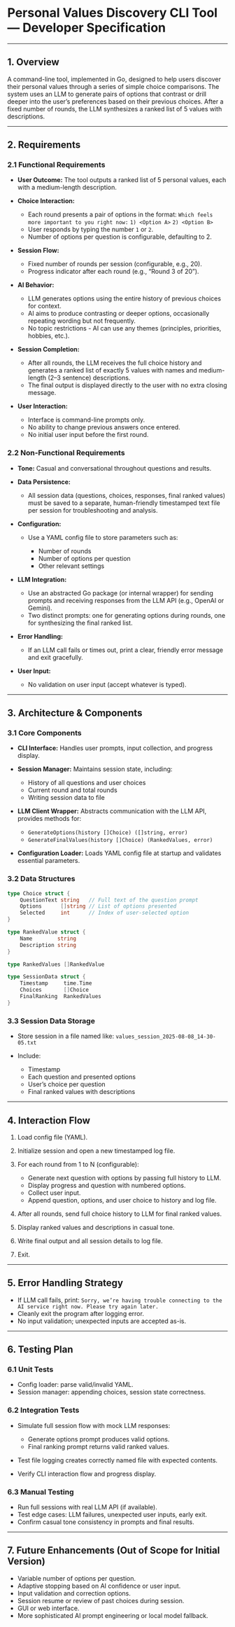 
# Personal Values Discovery CLI Tool — Developer Specification

---

## 1. Overview

A command-line tool, implemented in Go, designed to help users discover their personal values through a series of simple choice comparisons. The system uses an LLM to generate pairs of options that contrast or drill deeper into the user’s preferences based on their previous choices. After a fixed number of rounds, the LLM synthesizes a ranked list of 5 values with descriptions.

---

## 2. Requirements

### 2.1 Functional Requirements

* **User Outcome:**
  The tool outputs a ranked list of 5 personal values, each with a medium-length description.

* **Choice Interaction:**

  * Each round presents a pair of options in the format:
    `Which feels more important to you right now:`
    `1) <Option A>`
    `2) <Option B>`
  * User responds by typing the number `1` or `2`.
  * Number of options per question is configurable, defaulting to 2.

* **Session Flow:**

  * Fixed number of rounds per session (configurable, e.g., 20).
  * Progress indicator after each round (e.g., “Round 3 of 20”).

* **AI Behavior:**

  * LLM generates options using the entire history of previous choices for context.
  * AI aims to produce contrasting or deeper options, occasionally repeating wording but not frequently.
  * No topic restrictions - AI can use any themes (principles, priorities, hobbies, etc.).

* **Session Completion:**

  * After all rounds, the LLM receives the full choice history and generates a ranked list of exactly 5 values with names and medium-length (2–3 sentence) descriptions.
  * The final output is displayed directly to the user with no extra closing message.

* **User Interaction:**

  * Interface is command-line prompts only.
  * No ability to change previous answers once entered.
  * No initial user input before the first round.

### 2.2 Non-Functional Requirements

* **Tone:** Casual and conversational throughout questions and results.

* **Data Persistence:**

  * All session data (questions, choices, responses, final ranked values) must be saved to a separate, human-friendly timestamped text file per session for troubleshooting and analysis.

* **Configuration:**

  * Use a YAML config file to store parameters such as:

    * Number of rounds
    * Number of options per question
    * Other relevant settings

* **LLM Integration:**

  * Use an abstracted Go package (or internal wrapper) for sending prompts and receiving responses from the LLM API (e.g., OpenAI or Gemini).
  * Two distinct prompts: one for generating options during rounds, one for synthesizing the final ranked list.

* **Error Handling:**

  * If an LLM call fails or times out, print a clear, friendly error message and exit gracefully.

* **User Input:**

  * No validation on user input (accept whatever is typed).

---

## 3. Architecture & Components

### 3.1 Core Components

* **CLI Interface:**
  Handles user prompts, input collection, and progress display.

* **Session Manager:**
  Maintains session state, including:

  * History of all questions and user choices
  * Current round and total rounds
  * Writing session data to file

* **LLM Client Wrapper:**
  Abstracts communication with the LLM API, provides methods for:

  * `GenerateOptions(history []Choice) ([]string, error)`
  * `GenerateFinalValues(history []Choice) (RankedValues, error)`

* **Configuration Loader:**
  Loads YAML config file at startup and validates essential parameters.

### 3.2 Data Structures

```go
type Choice struct {
    QuestionText string   // Full text of the question prompt
    Options      []string // List of options presented
    Selected     int      // Index of user-selected option
}

type RankedValue struct {
    Name        string
    Description string
}

type RankedValues []RankedValue

type SessionData struct {
    Timestamp     time.Time
    Choices       []Choice
    FinalRanking  RankedValues
}
```

### 3.3 Session Data Storage

* Store session in a file named like: `values_session_2025-08-08_14-30-05.txt`
* Include:

  * Timestamp
  * Each question and presented options
  * User’s choice per question
  * Final ranked values with descriptions

---

## 4. Interaction Flow

1. Load config file (YAML).
2. Initialize session and open a new timestamped log file.
3. For each round from 1 to N (configurable):

   * Generate next question with options by passing full history to LLM.
   * Display progress and question with numbered options.
   * Collect user input.
   * Append question, options, and user choice to history and log file.
4. After all rounds, send full choice history to LLM for final ranked values.
5. Display ranked values and descriptions in casual tone.
6. Write final output and all session details to log file.
7. Exit.

---

## 5. Error Handling Strategy

* If LLM call fails, print:
  `Sorry, we’re having trouble connecting to the AI service right now. Please try again later.`
* Cleanly exit the program after logging error.
* No input validation; unexpected inputs are accepted as-is.

---

## 6. Testing Plan

### 6.1 Unit Tests

* Config loader: parse valid/invalid YAML.
* Session manager: appending choices, session state correctness.

### 6.2 Integration Tests

* Simulate full session flow with mock LLM responses:

  * Generate options prompt produces valid options.
  * Final ranking prompt returns valid ranked values.
* Test file logging creates correctly named file with expected contents.
* Verify CLI interaction flow and progress display.

### 6.3 Manual Testing

* Run full sessions with real LLM API (if available).
* Test edge cases: LLM failures, unexpected user inputs, early exit.
* Confirm casual tone consistency in prompts and final results.

---

## 7. Future Enhancements (Out of Scope for Initial Version)

* Variable number of options per question.
* Adaptive stopping based on AI confidence or user input.
* Input validation and correction options.
* Session resume or review of past choices during session.
* GUI or web interface.
* More sophisticated AI prompt engineering or local model fallback.
